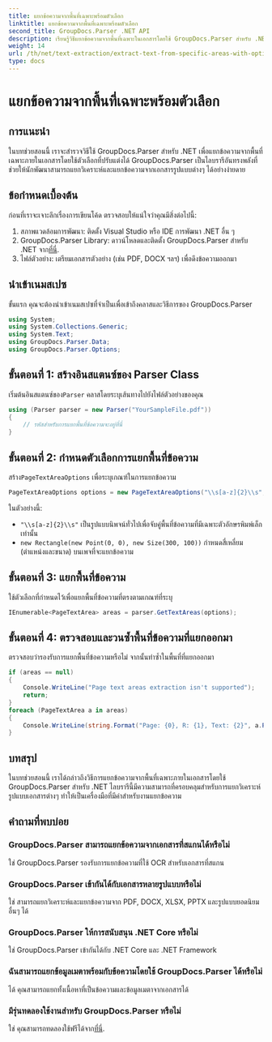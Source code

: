 ```yaml
---
title: แยกข้อความจากพื้นที่เฉพาะพร้อมตัวเลือก
linktitle: แยกข้อความจากพื้นที่เฉพาะพร้อมตัวเลือก
second_title: GroupDocs.Parser .NET API
description: เรียนรู้วิธีแยกข้อความจากพื้นที่เฉพาะในเอกสารโดยใช้ GroupDocs.Parser สำหรับ .NET สำรวจตัวเลือกการแยกข้อความขั้นสูงด้วยบทช่วยสอนนี้
weight: 14
url: /th/net/text-extraction/extract-text-from-specific-areas-with-options/
type: docs
---
```

# แยกข้อความจากพื้นที่เฉพาะพร้อมตัวเลือก

## การแนะนำ
ในบทช่วยสอนนี้ เราจะสำรวจวิธีใช้ GroupDocs.Parser สำหรับ .NET เพื่อแยกข้อความจากพื้นที่เฉพาะภายในเอกสารโดยใช้ตัวเลือกที่ปรับแต่งได้ GroupDocs.Parser เป็นไลบรารีอันทรงพลังที่ช่วยให้นักพัฒนาสามารถแยกวิเคราะห์และแยกข้อความจากเอกสารรูปแบบต่างๆ ได้อย่างง่ายดาย
## ข้อกำหนดเบื้องต้น
ก่อนที่เราจะเจาะลึกเรื่องการเขียนโค้ด ตรวจสอบให้แน่ใจว่าคุณมีสิ่งต่อไปนี้:
1. สภาพแวดล้อมการพัฒนา: ติดตั้ง Visual Studio หรือ IDE การพัฒนา .NET อื่น ๆ
2.  GroupDocs.Parser Library: ดาวน์โหลดและติดตั้ง GroupDocs.Parser สำหรับ .NET จาก[ที่นี่](https://releases.groupdocs.com/parser/net/).
3. ไฟล์ตัวอย่าง: เตรียมเอกสารตัวอย่าง (เช่น PDF, DOCX ฯลฯ) เพื่อดึงข้อความออกมา

## นำเข้าเนมสเปซ
ขั้นแรก คุณจะต้องนำเข้าเนมสเปซที่จำเป็นเพื่อเข้าถึงคลาสและวิธีการของ GroupDocs.Parser
```csharp
using System;
using System.Collections.Generic;
using System.Text;
using GroupDocs.Parser.Data;
using GroupDocs.Parser.Options;
```
## ขั้นตอนที่ 1: สร้างอินสแตนซ์ของ Parser Class
 เริ่มต้นอินสแตนซ์ของ`Parser` คลาสโดยระบุเส้นทางไปยังไฟล์ตัวอย่างของคุณ
```csharp
using (Parser parser = new Parser("YourSampleFile.pdf"))
{
    // รหัสสำหรับการแยกพื้นที่ข้อความจะอยู่ที่นี่
}
```
## ขั้นตอนที่ 2: กำหนดตัวเลือกการแยกพื้นที่ข้อความ
 สร้าง`PageTextAreaOptions` เพื่อระบุเกณฑ์ในการแยกข้อความ
```csharp
PageTextAreaOptions options = new PageTextAreaOptions("\\s[a-z]{2}\\s", new Rectangle(new Point(0, 0), new Size(300, 100)));
```
ในตัวอย่างนี้:
- `"\\s[a-z]{2}\\s"` เป็นรูปแบบนิพจน์ทั่วไปเพื่อจับคู่พื้นที่ข้อความที่มีเฉพาะตัวอักษรพิมพ์เล็กเท่านั้น
- `new Rectangle(new Point(0, 0), new Size(300, 100))` กำหนดสี่เหลี่ยม (ตำแหน่งและขนาด) บนเพจที่จะแยกข้อความ
## ขั้นตอนที่ 3: แยกพื้นที่ข้อความ
ใช้ตัวเลือกที่กำหนดไว้เพื่อแยกพื้นที่ข้อความที่ตรงตามเกณฑ์ที่ระบุ
```csharp
IEnumerable<PageTextArea> areas = parser.GetTextAreas(options);
```
## ขั้นตอนที่ 4: ตรวจสอบและวนซ้ำพื้นที่ข้อความที่แยกออกมา
ตรวจสอบว่ารองรับการแยกพื้นที่ข้อความหรือไม่ จากนั้นทำซ้ำในพื้นที่ที่แยกออกมา
```csharp
if (areas == null)
{
    Console.WriteLine("Page text areas extraction isn't supported");
    return;
}
foreach (PageTextArea a in areas)
{
    Console.WriteLine(string.Format("Page: {0}, R: {1}, Text: {2}", a.Page.Index, a.Rectangle, a.Text));
}
```

## บทสรุป
ในบทช่วยสอนนี้ เราได้กล่าวถึงวิธีการแยกข้อความจากพื้นที่เฉพาะภายในเอกสารโดยใช้ GroupDocs.Parser สำหรับ .NET ไลบรารีนี้มีความสามารถที่ครอบคลุมสำหรับการแยกวิเคราะห์รูปแบบเอกสารต่างๆ ทำให้เป็นเครื่องมือที่มีค่าสำหรับงานแยกข้อความ

## คำถามที่พบบ่อย
### GroupDocs.Parser สามารถแยกข้อความจากเอกสารที่สแกนได้หรือไม่
ใช่ GroupDocs.Parser รองรับการแยกข้อความที่ใช้ OCR สำหรับเอกสารที่สแกน
### GroupDocs.Parser เข้ากันได้กับเอกสารหลายรูปแบบหรือไม่
ใช่ สามารถแยกวิเคราะห์และแยกข้อความจาก PDF, DOCX, XLSX, PPTX และรูปแบบยอดนิยมอื่นๆ ได้
### GroupDocs.Parser ให้การสนับสนุน .NET Core หรือไม่
ใช่ GroupDocs.Parser เข้ากันได้กับ .NET Core และ .NET Framework
### ฉันสามารถแยกข้อมูลเมตาพร้อมกับข้อความโดยใช้ GroupDocs.Parser ได้หรือไม่
ได้ คุณสามารถแยกทั้งเนื้อหาที่เป็นข้อความและข้อมูลเมตาจากเอกสารได้
### มีรุ่นทดลองใช้งานสำหรับ GroupDocs.Parser หรือไม่
 ใช่ คุณสามารถทดลองใช้ฟรีได้จาก[ที่นี่](https://releases.groupdocs.com/).